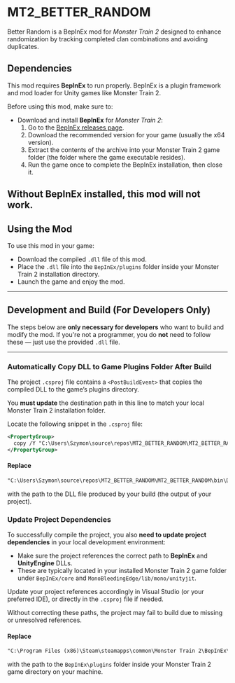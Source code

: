 # MT2_BETTER_RANDOM

Better Random is a BepInEx mod for *Monster Train 2* designed to enhance randomization by tracking completed clan combinations and avoiding duplicates.

## Dependencies

This mod requires **BepInEx** to run properly. BepInEx is a plugin framework and mod loader for Unity games like Monster Train 2.

Before using this mod, make sure to:

- Download and install **BepInEx** for *Monster Train 2*:
  1. Go to the [BepInEx releases page](https://github.com/BepInEx/BepInEx/releases).
  2. Download the recommended version for your game (usually the x64 version).
  3. Extract the contents of the archive into your Monster Train 2 game folder (the folder where the game executable resides).
  4. Run the game once to complete the BepInEx installation, then close it.

Without BepInEx installed, this mod will not work.
---
## Using the Mod
To use this mod in your game:
- Download the compiled `.dll` file of this mod.
- Place the `.dll` file into the `BepInEx/plugins` folder inside your Monster Train 2 installation directory.
- Launch the game and enjoy the mod.

---


## Development and Build (For Developers Only)

The steps below are **only necessary for developers** who want to build and modify the mod. If you're not a programmer, you do **not** need to follow these — just use the provided `.dll` file.

---

### Automatically Copy DLL to Game Plugins Folder After Build

The project `.csproj` file contains a `<PostBuildEvent>` that copies the compiled DLL to the game’s plugins directory.  

You **must update** the destination path in this line to match your local Monster Train 2 installation folder.

Locate the following snippet in the `.csproj` file:

```xml
<PropertyGroup>
  copy /Y "C:\Users\Szymon\source\repos\MT2_BETTER_RANDOM\MT2_BETTER_RANDOM\bin\Debug\netstandard2.1\MT2_BETTER_RANDOM.dll" "C:\Program Files (x86)\Steam\steamapps\common\Monster Train 2\BepInEx\plugins\"
</PropertyGroup>
```

#### Replace  
```xml
"C:\Users\Szymon\source\repos\MT2_BETTER_RANDOM\MT2_BETTER_RANDOM\bin\Debug\netstandard2.1\MT2_BETTER_RANDOM.dll"
```  
with the path to the DLL file produced by your build (the output of your project).

### Update Project Dependencies

To successfully compile the project, you also **need to update project dependencies** in your local development environment:

- Make sure the project references the correct path to **BepInEx** and **UnityEngine** DLLs.
- These are typically located in your installed Monster Train 2 game folder under `BepInEx/core` and `MonoBleedingEdge/lib/mono/unityjit`.

Update your project references accordingly in Visual Studio (or your preferred IDE), or directly in the `.csproj` file if needed.

Without correcting these paths, the project may fail to build due to missing or unresolved references.


#### Replace  
```xml
"C:\Program Files (x86)\Steam\steamapps\common\Monster Train 2\BepInEx\plugins\"
```  
with the path to the `BepInEx\plugins` folder inside your Monster Train 2 game directory on your machine.
